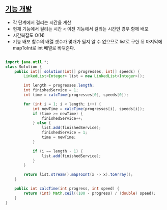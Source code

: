 ## [기능 개발](https://programmers.co.kr/learn/courses/30/lessons/42586)

* 각 단계에서 걸리는 시간을 계산
* 현재 기능에서 걸리는 시간 < 이전 기능에서 걸리는 시간인 경우 함께 배포
* 시간복잡도 O(N)
* 기능 배포 함수의 배열 갯수가 몇개가 될지 알 수 없으므로 list로 구한 뒤 마지막에 mapToInt로 int 배열로 바꿔준다.

```java

import java.util.*;
class Solution {
	public int[] solution(int[] progresses, int[] speeds) {
		LinkedList<Integer> list = new LinkedList<Integer>();

		int length = progresses.length;
		int finishedService = 1;
		int time = calcTime(progresses[0], speeds[0]);

		for (int i = 1; i < length; i++) {
			int newTime = calcTime(progresses[i], speeds[i]);
			if (time >= newTime) {
				finishedService++;
			} else {
				list.add(finishedService);
				finishedService = 1;
				time = newTime;
			}

			if (i == length - 1) {
				list.add(finishedService);
			}
		}

		return list.stream().mapToInt(x -> x).toArray();
	}

	public int calcTime(int progress, int speed) {
		return (int) Math.ceil((100 - progress) / (double) speed);
	}
}

```